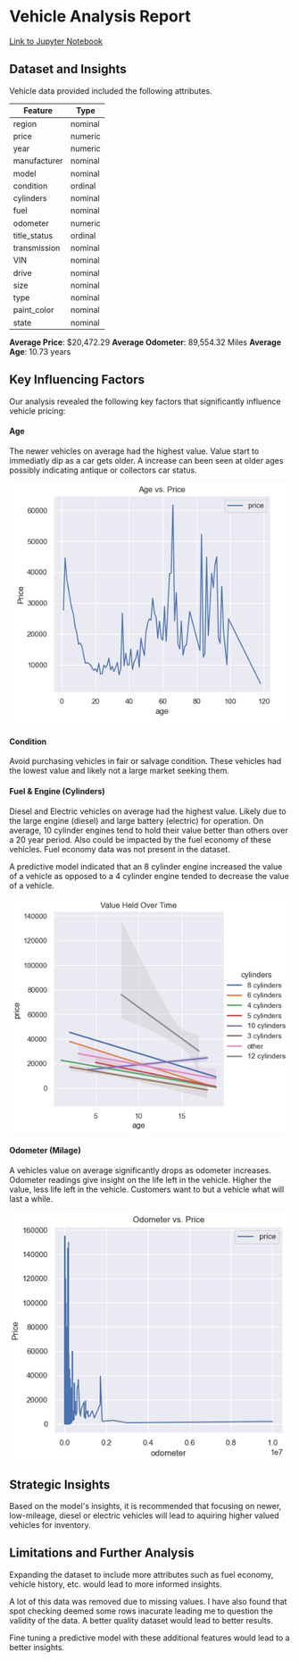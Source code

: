 # Vehicle Analysis Report

[Link to Jupyter Notebook](analysis.ipynb)

## Dataset and Insights
Vehicle data provided included the following attributes. 

| Feature       | Type    |
|---------------|---------|
| region        | nominal |
| price         | numeric |
| year          | numeric |
| manufacturer  | nominal |
| model         | nominal |
| condition     | ordinal |
| cylinders     | nominal |
| fuel          | nominal |
| odometer      | numeric |
| title_status  | ordinal |
| transmission  | nominal |
| VIN           | nominal |
| drive         | nominal |
| size          | nominal |
| type          | nominal |
| paint_color   | nominal |
| state         | nominal |

**Average Price**: $20,472.29
**Average Odometer**: 89,554.32 Miles
**Average Age**: 10.73 years



## Key Influencing Factors
Our analysis revealed the following key factors that significantly influence vehicle pricing:

#### Age 
The newer vehicles on average had the highest value. Value start to immediatly dip as a car gets older. A increase can been seen at older ages possibly indicating antique or collectors car status.

![Description of image](images/age_price.png)

#### Condition
Avoid purchasing vehicles in fair or salvage condition. These vehicles had the lowest value and likely not a large market seeking them. 

#### Fuel & Engine (Cylinders)
Diesel and Electric vehicles on average had the highest value. Likely due to the large engine (diesel) and large battery (electric) for operation. On average, 10 cylinder engines tend to hold their value better than others over a 20 year period. Also could be impacted by the fuel economy of these vehicles. Fuel economy data was not present in the dataset.

A predictive model indicated that an 8 cylinder engine increased the value of a vehicle as opposed to a 4 cylinder engine tended to decrease the value of a vehicle.

![Description of image](images/value_over_time.png)

#### Odometer (Milage)
A vehicles value on average significantly drops as odometer increases. Odometer readings give insight on the life left in the vehicle. Higher the value, less life left in the vehicle. Customers want to but a vehicle what will last a while.

![Description of image](images/odometer_price.png)

## Strategic Insights

Based on the model's insights, it is recommended that focusing on newer, low-mileage, diesel or electric vehicles will lead to aquiring higher valued vehicles for inventory.

## Limitations and Further Analysis
Expanding the dataset to include more attributes such as fuel economy, vehicle history, etc. would lead to more informed insights.

A lot of this data was removed due to missing values. I have also found that spot checking deemed some rows inacurate leading me to question the validity of the data. A better quality dataset would lead to better results.

Fine tuning a predictive model with these additional features would lead to a better insights.


